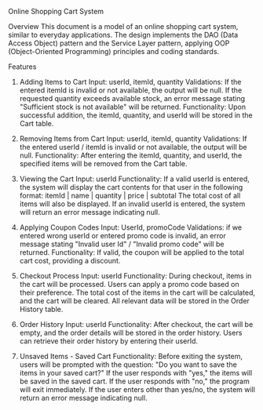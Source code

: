 Online Shopping Cart System

Overview
This document is a model of an online shopping cart system, similar to everyday applications. 
The design implements the DAO (Data Access Object) pattern and the Service Layer pattern, 
applying OOP (Object-Oriented Programming) principles and coding standards.

Features
1. Adding Items to Cart
   Input: userId, itemId, quantity
   Validations:
   If the entered itemId is invalid or not available, the output will be null.
   If the requested quantity exceeds available stock, an error message stating "Sufficient stock is not available" will be returned.
   Functionality:
   Upon successful addition, the itemId, quantity, and userId will be stored in the Cart table.

2. Removing Items from Cart
   Input: userId, itemId, quantity
   Validations:
   If the entered userId / itemId is invalid or not available, the output will be null.
   Functionality:
   After entering the itemId, quantity, and userId, the specified items will be removed from the Cart table.

3. Viewing the Cart
   Input: userId
   Functionality:
   If a valid userId is entered, the system will display the cart contents for that user in the following format:
   itemId | name | quantity | price | subtotal
   The total cost of all items will also be displayed.
   If an invalid userId is entered, the system will return an error message indicating null.

4. Applying Coupon Codes
   Input: UserId, promoCode
   Validations:
   if we entered wrong userId or entered promo code is invalid, an error message stating "Invalid user Id" / "Invalid promo code" will be returned.
   Functionality:
   If valid, the coupon will be applied to the total cart cost, providing a discount.

5. Checkout Process
   Input: userId
   Functionality:
   During checkout, items in the cart will be processed. Users can apply a promo code based on their preference.
   The total cost of the items in the cart will be calculated, and the cart will be cleared.
   All relevant data will be stored in the Order History table.

6. Order History
   Input: userId
   Functionality:
   After checkout, the cart will be empty, and the order details will be stored in the order history.
   Users can retrieve their order history by entering their userId. 

7. Unsaved Items - Saved Cart
   Functionality:
   Before exiting the system, users will be prompted with the question: "Do you want to save the items in your saved cart?"
   If the user responds with "yes," the items will be saved in the saved cart.
   If the user responds with "no," the program will exit immediately.
   If the user enters other than yes/no, the system will return an error message indicating null.